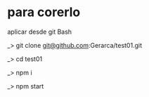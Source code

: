 # para corerlo

aplicar desde git Bash

_> git clone git@github.com:Gerarca/test01.git

_> cd test01

_> npm i

_> npm start

